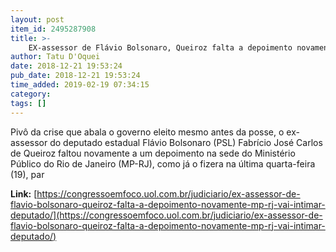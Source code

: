 ```yaml
---
layout: post
item_id: 2495287908
title: >-
    EX-assessor de Flávio Bolsonaro, Queiroz falta a depoimento novamente. MP-RJ vai intimar deputado
author: Tatu D'Oquei
date: 2018-12-21 19:53:24
pub_date: 2018-12-21 19:53:24
time_added: 2019-02-19 07:34:15
category: 
tags: []
---
```


Pivô da crise que abala o governo eleito mesmo antes da posse, o ex-assessor do deputado estadual Flávio Bolsonaro (PSL) Fabrício José Carlos de Queiroz faltou novamente a um depoimento na sede do Ministério Público do Rio de Janeiro (MP-RJ), como já o fizera na última quarta-feira (19), par

**Link:** [https://congressoemfoco.uol.com.br/judiciario/ex-assessor-de-flavio-bolsonaro-queiroz-falta-a-depoimento-novamente-mp-rj-vai-intimar-deputado/](https://congressoemfoco.uol.com.br/judiciario/ex-assessor-de-flavio-bolsonaro-queiroz-falta-a-depoimento-novamente-mp-rj-vai-intimar-deputado/)

